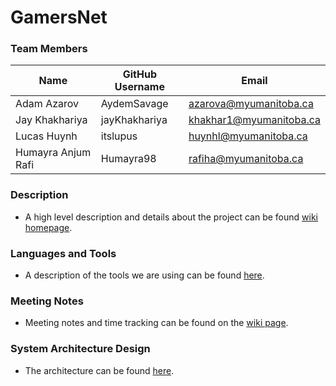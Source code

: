 # GamersNet

### Team Members

| Name | GitHub Username | Email 
| --- | --- | --- |
| Adam Azarov | AydemSavage | azarova@myumanitoba.ca
| Jay Khakhariya | jayKhakhariya | khakhar1@myumanitoba.ca
| Lucas Huynh | itslupus | huynhl@myumanitoba.ca
| Humayra Anjum Rafi | Humayra98 | rafiha@myumanitoba.ca

### Description
* A high level description and details about the project can be found [wiki homepage](https://github.com/itslupus/gamersnet/wiki/Meetings).

### Languages and Tools
* A description of the tools we are using can be found [here](https://github.com/itslupus/gamersnet/wiki/Tools-&-Tech).

### Meeting Notes
* Meeting notes and time tracking can be found on the [wiki page](https://github.com/itslupus/gamersnet/wiki/Meetings).

### System Architecture Design
* The architecture can be found [here](https://github.com/itslupus/gamersnet/wiki/Architecture).

